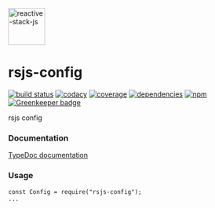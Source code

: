 <a href="https://github.com/reactive-stack-js">
  <img alt="reactive-stack-js" src="https://avatars0.githubusercontent.com/u/72337471?s=75" width="75">
</a>

# rsjs-config

[![build status](https://img.shields.io/travis/reactive-stack-js/rsjs-config.svg?branch=master)](https://travis-ci.org/reactive-stack-js/rsjs-config)
[![codacy](https://img.shields.io/codacy/grade/1877e4f84716402888fd97bd6c881d0f.svg)](https://www.codacy.com/project/reactive-stack-js/rsjs-config/dashboard)
[![coverage](https://img.shields.io/coveralls/github/reactive-stack-js/rsjs-config/master.svg)](https://coveralls.io/github/reactive-stack-js/rsjs-config?branch=master)
[![dependencies](https://david-dm.org/reactive-stack-js/rsjs-config.svg)](https://www.npmjs.com/package/rsjs-config)
[![npm](https://img.shields.io/npm/dt/rsjs-config.svg)](https://www.npmjs.com/package/rsjs-config) [![Greenkeeper badge](https://badges.greenkeeper.io/reactive-stack-js/rsjs-config.svg)](https://greenkeeper.io/)

rsjs config

### Documentation

[TypeDoc documentation](https://reactive-stack-js.github.io/rsjs-config/docs/)

### Usage

    const Config = require("rsjs-config");
    ...
